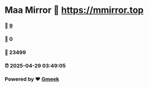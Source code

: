 # Maa Mirror :link: https://mmirror.top 
### :page_facing_up: [9](https://mmirror.top/tag.html) 
### :speech_balloon: 0 
### :hibiscus: 23499 
### :alarm_clock: 2025-04-29 03:49:05 
### Powered by :heart: [Gmeek](https://github.com/Meekdai/Gmeek)

